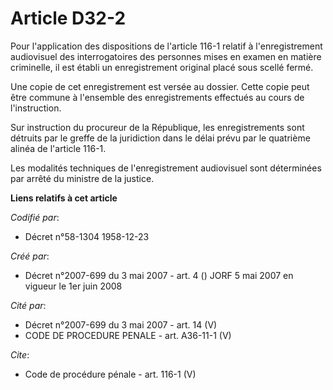 # Article D32-2

Pour l'application des dispositions de l'article 116-1 relatif à l'enregistrement audiovisuel des interrogatoires des
personnes mises en examen en matière criminelle, il est établi un enregistrement original placé sous scellé fermé. 

Une copie de cet enregistrement est versée au dossier. Cette copie peut être commune à l'ensemble des enregistrements
effectués au cours de l'instruction. 

Sur instruction du procureur de la République, les enregistrements sont détruits par le greffe de la juridiction dans le
délai prévu par le quatrième alinéa de l'article 116-1. 

Les modalités techniques de l'enregistrement audiovisuel sont déterminées par arrêté du ministre de la justice.

**Liens relatifs à cet article**

_Codifié par_:

  - Décret n°58-1304 1958-12-23

_Créé par_:

  - Décret n°2007-699 du 3 mai 2007 - art. 4 () JORF 5 mai 2007 en vigueur le 1er juin 2008

_Cité par_:

  - Décret n°2007-699 du 3 mai 2007 - art. 14 (V)
  - CODE DE PROCEDURE PENALE - art. A36-11-1 (V)

_Cite_:

  - Code de procédure pénale - art. 116-1 (V)
